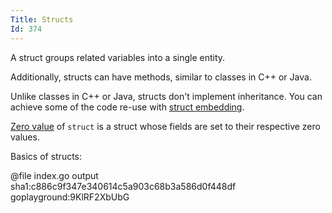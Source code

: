 ```yaml
---
Title: Structs
Id: 374
---
```


A struct groups related variables into a single entity.

Additionally, structs can have methods, similar to classes in C++ or Java.

Unlike classes in C++ or Java, structs don't implement inheritance. You can achieve some of the code re-use with [struct embedding](1256).

[Zero value](6069) of `struct` is a struct whose fields are set to their respective zero values.

Basics of structs:

@file index.go output sha1:c886c9f347e340614c5a903c68b3a586d0f448df goplayground:9KlRF2XbUbG
